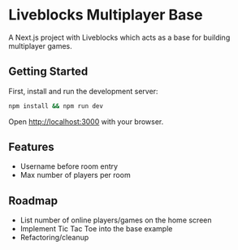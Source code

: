 # Liveblocks Multiplayer Base

A Next.js project with Liveblocks which acts as a base for building multiplayer games.

## Getting Started

First, install and run the development server:

```bash
npm install && npm run dev
```

Open [http://localhost:3000](http://localhost:3000) with your browser.

## Features

- Username before room entry
- Max number of players per room

## Roadmap

- List number of online players/games on the home screen
- Implement Tic Tac Toe into the base example
- Refactoring/cleanup
